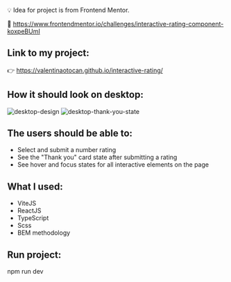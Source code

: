 💡 Idea for project is from Frontend Mentor. 

📜 https://www.frontendmentor.io/challenges/interactive-rating-component-koxpeBUmI 

## Link to my project:
👉 https://valentinaotocan.github.io/interactive-rating/

## How it should look  on desktop:
![desktop-design](https://user-images.githubusercontent.com/81707177/213002575-0f047bea-3b1e-4900-a3b6-44a569f8020f.jpg)
![desktop-thank-you-state](https://user-images.githubusercontent.com/81707177/213003639-d21a281a-ffc0-4c95-81b4-8c0ecfe0f65c.jpg)

## The users should be able to:
* Select and submit a number rating
* See the "Thank you" card state after submitting a rating
* See hover and focus states for all interactive elements on the page

## What I used:
* ViteJS
* ReactJS
* TypeScript
* Scss
* BEM methodology

## Run project:
npm run dev
